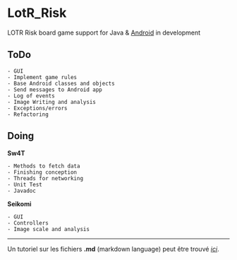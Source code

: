 LotR_Risk
=========

LOTR Risk board game support for Java &amp; [Android](https://github.com/Sw4T/LotR_Risk/tree/master/LOTR_Risk_Android) in development

ToDo
----
    - GUI
    - Implement game rules
    - Base Android classes and objects
    - Send messages to Android app
    - Log of events
    - Image Writing and analysis
    - Exceptions/errors
    - Refactoring

Doing
-----
**Sw4T**

    - Methods to fetch data
    - Finishing conception
    - Threads for networking
    - Unit Test
    - Javadoc

**Seikomi**

    - GUI
    - Controllers
    - Image scale and analysis

* * *
Un tutoriel sur les fichiers **.md** (markdown language) peut être trouvé *_[ici](http://www.daringfireball.net/projects/markdown/basics)_*.
